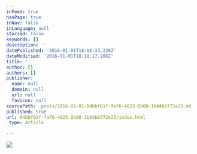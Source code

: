 ```yaml
---
inFeed: true
hasPage: true
inNav: false
inLanguage: null
starred: false
keywords: []
description: ''
datePublished: '2016-01-01T18:18:33.228Z'
dateModified: '2016-01-01T18:18:17.286Z'
title: ''
author: []
authors: []
publisher:
  name: null
  domain: null
  url: null
  favicon: null
sourcePath: _posts/2016-01-01-04bbf01f-fa76-4823-8b08-1b84bb772e25.md
published: true
url: 04bbf01f-fa76-4823-8b08-1b84bb772e25/index.html
_type: Article

---
```

![](https://the-grid-user-content.s3-us-west-2.amazonaws.com/977a393a-9449-4623-9386-acf81f61d9c5.png)